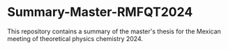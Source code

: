 # Summary-Master-RMFQT2024

This repository contains a summary of the master's thesis for the Mexican meeting of theoretical physics chemistry 2024.

